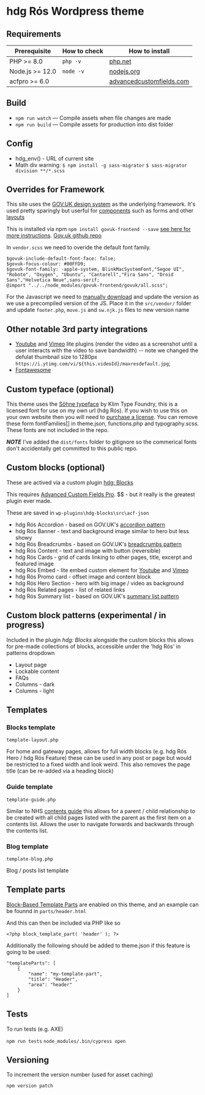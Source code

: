 # hdg Rós Wordpress theme

## Requirements

| Prerequisite    | How to check | How to install                                  |
| --------------- | ------------ | ----------------------------------------------- |
| PHP >= 8.0    | `php -v`     | [php.net](http://php.net/manual/en/install.php) |
| Node.js >= 12.0 | `node -v`    | [nodejs.org](http://nodejs.org/)                |
| acfpro >= 6.0 |              | [advancedcustomfields.com](https://www.advancedcustomfields.com/pro/)         |

## Build

- `npm run watch` — Compile assets when file changes are made
- `npm run build` — Compile assets for production into dist folder

## Config

- hdg_env() - URL of current site
- Math div warning: `$ npm install -g sass-migrator` `$ sass-migrator division **/*.scss`

## Overrides for Framework

This site uses the [GOV.UK design system](https://design-system.service.gov.uk) as the underlying framework. It's used pretty sparingly but userful for [components](https://design-system.service.gov.uk/components/) such as forms and other [layouts](https://design-system.service.gov.uk/styles/layout/)

This is installed via npm `npm install govuk-frontend --save` [see here for more instructions](https://frontend.design-system.service.gov.uk/installing-with-npm/#install-with-node-js-package-manager-npm). [Gov.uk github repo](https://github.com/alphagov/govuk-design-system)

In `vendor.scss` we need to overide the default font family. 

```
$govuk-include-default-font-face: false;
$govuk-focus-colour: #00FFD9;
$govuk-font-family: -apple-system, BlinkMacSystemFont,"Segoe UI", "Roboto", "Oxygen", "Ubuntu", "Cantarell","Fira Sans", "Droid Sans","Helvetica Neue",sans-serif;
@import "../../node_modules/govuk-frontend/govuk/all.scss";
```

For the Javascript we need to [manually download](https://frontend.design-system.service.gov.uk/install-using-precompiled-files/#install-using-precompiled-files) and update the version as we use a precompiled version of the JS. Place it in the `src/vendor/` folder and update `footer.php`, `move.js` and `sw.njk.js` files to new version name

## Other notable 3rd party integrations
- [Youtube](https://github.com/paulirish/lite-youtube-embed) and [Vimeo](https://github.com/slightlyoff/lite-vimeo) lite plugins (render the video as a screenshot until a user interacts with the video to save bandwidth) -- note we changed the defulat thumbnail size to 1280px `https://i.ytimg.com/vi/${this.videoId}/maxresdefault.jpg`;
- [Fontawesome](https://fontawesome.com)

## Custom typeface (optional)

This theme uses the [Söhne typeface](https://klim.co.nz/collections/soehne/) by Klim Type Foundry, this is a licensed font for use on my own url (hdg Rós). If you wish to use this on your own website then you will need to [purchase a license](https://klim.co.nz/buy/soehne/). You can remove these form fontFamilies[] in theme.json, functions.php and typography.scss. These fonts are not included in the repo. 

***NOTE*** I've added the `dist/fonts` folder to gitignore so the commerical fonts don't accidentally get committed to this public repo.

## Custom blocks (optional)

These are actived via a custom plugin [hdg: Blocks](https://github.com/dogwonder/hdg-plugin)

This requires [Advanced Custom Fields Pro](https://www.advancedcustomfields.com/pro/). $$ - but it really is the greatest plugin ever made. 

These are saved in `wp-plugins\hdg-blocks\src\acf-json`

- hdg Rós Accordion - based on GOV.UK's [accordion pattern](https://design-system.service.gov.uk/components/accordion/)
- hdg Rós Banner - text and background image similar to hero but less showy
- hdg Rós Breadcrumbs - based on GOV.UK's [breadcrumbs pattern](https://design-system.service.gov.uk/components/breadcrumbs/) 
- hdg Rós Content - text and image with button (reversible)
- hdg Rós Cards - grid of cards linking to other pages, title, excerpt and featured image
- hdg Rós Embed - lite embed custom element for [Youtube](https://github.com/paulirish/lite-youtube-embed) and [Vimeo](https://github.com/slightlyoff/lite-vimeo)
- hdg Rós Promo card - offset image and content block
- hdg Rós Hero Section - hero with big image / video as background
- hdg Rós Related pages - list of related links
- hdg Rós Summary list - based on GOV.UK's [summary list pattern](https://design-system.service.gov.uk/components/summary-list/) 

## Custom block patterns (experimental / in progress)

Included in the plugin *hdg: Blocks* alongside the custom blocks this allows for pre-made collections of blocks, accessible under the 'hdg Rós' in patterns dropdown

- Layout page
- Lockable content
- FAQs
- Columns - dark
- Columns - light

## Templates

### Blocks template

`template-layout.php` 

For home and gateway pages, allows for full width blocks (e.g. hdg Rós Hero / hdg Rós Feature) these can be used in any post or page but would be restricted to a fixed width and look weird. This also removes the page title (can be re-added via a heading block)

### Guide template

`template-guide.php`

Similar to NHS [contents guide](https://www.nhs.uk/conditions/type-2-diabetes/) this allows for a parent / child relationship to be created with all child pages listed with the parent as the first item on a contents list. Allows the user to navigate forwards and backwards through the contents list. 

### Blog template

`template-blog.php`

Blog / posts list template

## Template parts

[Block-Based Template Parts](https://learn.wordpress.org/tutorial/using-block-template-parts-in-classic-themes/) are enabled on this theme, and an example can be founnd in `parts/header.html`

And this can then be included via PHP like so

`<?php block_template_part( 'header' ); ?>`

Additionally the following should be added to theme.json if this feature is going to be used:

```
"templateParts": [
    {
        "name": "my-template-part",
        "title": "Header",
        "area": "header"
    }
]
```

## Tests

To run tests (e.g. AXE)

`npm run tests`
`node_modules/.bin/cypress open`


## Versioning

To increment the version number (used for asset caching)

`npm version patch`